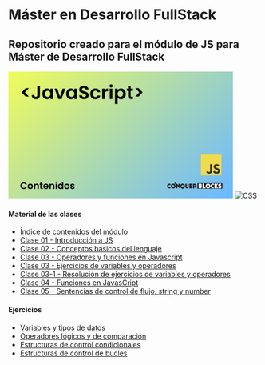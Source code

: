 <h1>Máster en Desarrollo FullStack</h1>

<h2>Repositorio creado para el módulo de JS para Máster de Desarrollo FullStack</h2>

<img width="450px" src="00_indice_modulo/portada.jpg" alt="Portada del módulo de JS" />

<img src="https://camo.githubusercontent.com/e6b67b27998fca3bccf4c0ee479fc8f9de09d91f389cccfbe6cb1e29c10cfbd7/68747470733a2f2f696d672e736869656c64732e696f2f62616467652f637373332d2532333135373242362e7376673f7374796c653d666f722d7468652d6261646765266c6f676f3d63737333266c6f676f436f6c6f723d7768697465" alt="CSS">

<h4>Material de las clases</h4>
<ul>
    <li><a target="_blank" href="https://github.com/bienvenidosaez/conquerblocks-js/blob/master/00_indice_modulo/JS%20-%20Contenidos.pdf">Índice de contenidos del módulo</a></li>
    <li><a target="_blank" href="https://github.com/bienvenidosaez/conquerblocks-js/blob/master/01_clases/Clase%2001%20-%20Introducci%C3%B3n%20a%20JS/JS%20Clase%2001%20-%20Introducci%C3%B3n%20a%20JS.pdf">Clase 01 - Introducción a JS</a></li>
    <li><a target="_blank" href="https://github.com/bienvenidosaez/conquerblocks-js/blob/master/01_clases/Clase%2002%20-%20Conceptos%20b%C3%A1sicos%20del%20lenguaje/Clase%2002%20-%20Conceptos%20b%C3%A1sicos%20del%20lenguaje.pdf">Clase 02 - Conceptos básicos del lenguaje</a></li>
    <li><a target="_blank" href="https://github.com/bienvenidosaez/conquerblocks-js/blob/master/01_clases/Clase%2003%20-%20%20Operadores%20y%20funciones%20en%20Javascript/Clase%2003-%20Operadores%20y%20funciones%20en%20Javascript.pdf">Clase 03 - Operadores y funciones en Javascript</a></li>
    <li><a target="_blank" href="https://github.com/bienvenidosaez/conquerblocks-js/blob/master/01_clases/Clase%2003%20-%20%20Operadores%20y%20funciones%20en%20Javascript/ejercicios/ejercicios-variables.md">Clase 03 - Ejercicios de variables y operadores</a></li>
    <li><a target="_blank" href="https://github.com/ConquerBlocks/conquerblocks-js/tree/master/01_clases/Clase%2003-1%20-%20Resoluci%C3%B3n%20de%20ejercicios%20de%20variables%20y%20operadores">Clase 03-1 - Resolución de ejercicios de variables y operadores</a></li>
    <li><a target="_blank" href="https://github.com/ConquerBlocks/conquerblocks-js/tree/master/01_clases/Clase%2004%20-%20Funciones%20en%20Javascript">Clase 04 - Funciones en JavasCript</a></li>
    <li><a target="_blank" href="https://github.com/ConquerBlocks/conquerblocks-js/blob/master/01_clases/Clase%2005%20-%20Sentencias%20de%20control%20de%20flujo%2C%20number%20y%20string/JS%20Clase%2005%20-%20Sentencias%20de%20control%20de%20flujo%2C%20number%20y%20string.pdf">Clase 05 - Sentencias de control de flujo, string y number</a></li>
</ul>

<h4>Ejercicios</h4>
<ul>
    <li><a target="_blank" href="https://github.com/ConquerBlocks/conquerblocks-js/blob/master/02_ejercicios/01-variables-y-tipos-de-datos.md">Variables y tipos de datos</a></li>
    <li><a target="_blank" href="https://github.com/ConquerBlocks/conquerblocks-js/blob/master/02_ejercicios/02-operadores-logicos-y-de-comparacion.md">Operadores lógicos y de comparación</a></li>
    <li><a target="_blank" href="https://github.com/ConquerBlocks/conquerblocks-js/blob/master/02_ejercicios/03-estructuras-de-control-condicionales.md">Estructuras de control condicionales</a></li>
    <li><a target="_blank" href="https://github.com/ConquerBlocks/conquerblocks-js/blob/master/02_ejercicios/04-estructuras-de-control-bucles.md">Estructuras de control de bucles</a></li>
</ul>
